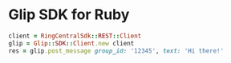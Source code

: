 Glip SDK for Ruby
=================

```ruby
client = RingCentralSdk::REST::Client
glip = Glip::SDK::Client.new client
res = glip.post_message group_id: '12345', text: 'Hi there!'
```
